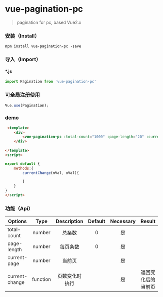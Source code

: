 # vue-pagination-pc

> pagination for pc, based Vue2.x

### 安装（Install）
``
npm install vue-pagination-pc -save
``

### 导入（Import）
#### *.js
```javascript
import Pagination from 'vue-pagination-pc'
```

### 可全局注册使用
```javascript
Vue.use(Pagination);
```

### demo
```html
 <template>
    <div>
        <vue-pagination-pc :total-count="1000" :page-length="20" :current-page="2" @current-change="currentChange"/>
    </div>
    
</template>
<script>

export default {
    methods:{
        currentChange(nVal, oVal){

        }
    }
}
</script>
```

### 功能（Api）

| Options         | Type     | Description                 | Default | Necessary | Result |
|-----------------|:--------:|:---------------------------:|:-------:|:---------:|:------:|
| total-count | number | 总条数 | 0 | 是 | |
| page-length | number | 每页条数 | 0 | 是 | |
| current-page | number | 当前页 |  | 是 | |
| current-change | function | 页数变化时执行 |  | 是 | 返回变化后的当前页 |
